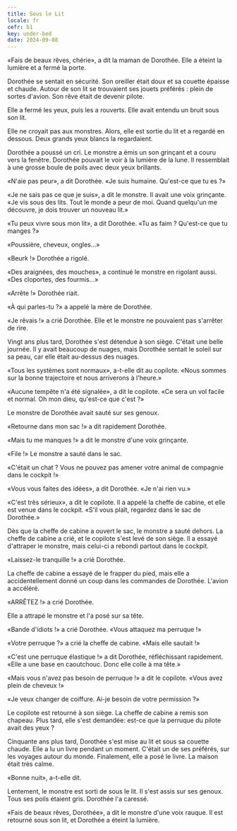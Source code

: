 ```yaml
---
title: Sous le Lit
locale: fr
cefr: b1
key: under-bed
date: 2024-09-08
---
```


«Fais de beaux rêves, chérie», a dit la maman de Dorothée. Elle a éteint la lumière et a fermé la porte.

Dorothée se sentait en sécurité. Son oreiller était doux et sa couette épaisse et chaude. Autour de son lit se trouvaient ses jouets préférés : plein de sortes d'avion. Son rêve était de devenir pilote.

Elle a fermé les yeux, puis les a rouverts. Elle avait entendu un bruit sous son lit.

Elle ne croyait pas aux monstres. Alors, elle est sortie du lit et a regardé en dessous. Deux grands yeux blancs la regardaient.

Dorothée a poussé un cri. Le monstre a émis un son grinçant et a couru vers la fenêtre. Dorothée pouvait le voir à la lumière de la lune. Il ressemblait à une grosse boule de poils avec deux yeux brillants.

«N'aie pas peur», a dit Dorothée. «Je suis humaine. Qu'est-ce que tu es ?»

«Je ne sais pas ce que je suis», a dit le monstre. Il avait une voix grinçante. «Je vis sous des lits. Tout le monde a peur de moi. Quand quelqu'un me découvre, je dois trouver un nouveau lit.»

«Tu peux vivre sous mon lit», a dit Dorothée. «Tu as faim ? Qu'est-ce que tu manges ?»

«Poussière, cheveux, ongles...»

«Beurk !» Dorothée a rigolé.

«Des araignées, des mouches», a continué le monstre en rigolant aussi. «Des cloportes, des fourmis...»

«Arrête !» Dorothée riait.

«À qui parles-tu ?» a appelé la mère de Dorothée.

«Je rêvais !» a crié Dorothée. Elle et le monstre ne pouvaient pas s'arrêter de rire.

Vingt ans plus tard, Dorothée s'est détendue à son siège. C'était une belle journée. Il y avait beaucoup de nuages, mais Dorothée sentait le soleil sur sa peau, car elle était au-dessus des nuages.

«Tous les systèmes sont normaux», a-t-elle dit au copilote. «Nous sommes sur la bonne trajectoire et nous arriverons à l'heure.»

«Aucune tempête n'a été signalée», a dit le copilote. «Ce sera un vol facile et normal. Oh mon dieu, qu'est-ce que c'est ?»

Le monstre de Dorothée avait sauté sur ses genoux.

«Retourne dans mon sac !» a dit rapidement Dorothée.

«Mais tu me manques !» a dit le monstre d'une voix grinçante.

«File !» Le monstre a sauté dans le sac.

«C'était un chat ? Vous ne pouvez pas amener votre animal de compagnie dans le cockpit !»

«Vous vous faites des idées», a dit Dorothée. «Je n'ai rien vu.»

«C'est très sérieux», a dit le copilote. Il a appelé la cheffe de cabine, et elle est venue dans le cockpit. «S'il vous plaît, regardez dans le sac de Dorothée.»

Dès que la cheffe de cabine a ouvert le sac, le monstre a sauté dehors. La cheffe de cabine a crié, et le copilote s'est levé de son siège. Il a essayé d'attraper le monstre, mais celui-ci a rebondi partout dans le cockpit.

«Laissez-le tranquille !» a crié Dorothée.

La cheffe de cabine a essayé de le frapper du pied, mais elle a accidentellement donné un coup dans les commandes de Dorothée. L'avion a accéléré.

«ARRÊTEZ !» a crié Dorothée.

Elle a attrapé le monstre et l'a posé sur sa tête.

«Bande d'idiots !» a crié Dorothée. «Vous attaquez ma perruque !»

«Votre perruque ?» a crié la cheffe de cabine. «Mais elle sautait !»

«C'est une perruque élastique !» a dit Dorothée, réfléchissant rapidement. «Elle a une base en caoutchouc. Donc elle colle à ma tête.»

«Mais vous n'avez pas besoin de perruque !» a dit le copilote. «Vous avez plein de cheveux !»

«Je veux changer de coiffure. Ai-je besoin de votre permission ?»

Le copilote est retourné à son siège. La cheffe de cabine a remis son chapeau. Plus tard, elle s'est demandée: est-ce que la perruque du pilote avait des yeux ?

Cinquante ans plus tard, Dorothée s'est mise au lit et sous sa couette chaude. Elle a lu un livre pendant un moment. C'était un de ses préférés, sur les voyages autour du monde. Finalement, elle a posé le livre. La maison était très calme.

«Bonne nuit», a-t-elle dit.

Lentement, le monstre est sorti de sous le lit. Il s'est assis sur ses genoux. Tous ses poils étaient gris. Dorothée l'a caressé.

«Fais de beaux rêves, Dorothée», a dit le monstre d'une voix rauque. Il est retourné sous son lit, et Dorothée a éteint la lumière.